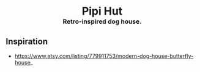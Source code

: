 <!-- 2023-10-05 -->

<h1 align="center">
  Pipi Hut
  <br>
  <sup><sub><sup>Retro-inspired dog house.<sup></sub>
</h1>


## Inspiration

- https://www.etsy.com/listing/779911753/modern-dog-house-butterfly-house_
